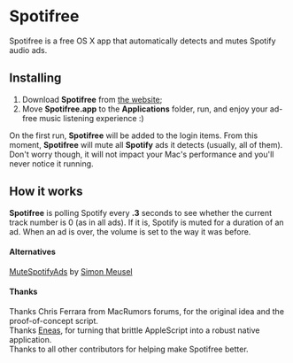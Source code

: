 # Spotifree
Spotifree is a free OS X app that automatically detects and mutes Spotify audio ads.

## Installing
1. Download **Spotifree** from [the website](http://spotifree.gordinskiy.com);
2. Move **Spotifree.app** to the **Applications** folder, run, and enjoy your ad-free music listening experience :)

On the first run, **Spotifree** will be added to the login items. From this moment, **Spotifree** will mute all **Spotify** ads it detects (usually, all of them). Don't worry though, it will not impact your Mac's performance and you'll never notice it running.

## How it works
**Spotifree** is polling Spotify every **.3** seconds to see whether the current track number is 0 (as in all ads). If it is, Spotify is muted for a duration of an ad. When an ad is over, the volume is set to the way it was before.

#### Alternatives
[MuteSpotifyAds](https://github.com/simonmeusel/MuteSpotifyAds) by [Simon Meusel](https://github.com/simonmeusel)

#### Thanks
Thanks Chris Ferrara from MacRumors forums, for the original idea and the proof-of-concept script.  
Thanks [Eneas](https://github.com/E-n-e-a-s), for turning that brittle AppleScript into a robust native application.  
Thanks to all other contributors for helping make Spotifree better.
